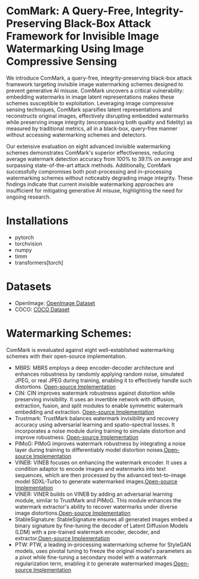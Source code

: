 # ComMark: A Query-Free, Integrity-Preserving Black-Box Attack Framework for Invisible Image Watermarking Using Image Compressive Sensing

We introduce ComMark, a query-free, integrity-preserving black-box attack framework targeting invisible image watermarking schemes designed to prevent generative AI misuse. ComMark uncovers a critical vulnerability: embedding watermarks in image latent representations makes these schemes susceptible to exploitation. Leveraging image compressive sensing techniques, ComMark sparsifies latent representations and reconstructs original images, effectively disrupting embedded watermarks while preserving image integrity
(encompassing both  quality and fidelity)
as measured by traditional metrics, all in a black-box, query-free manner without accessing watermarking schemes and detectors.

Our extensive evaluation on eight advanced invisible watermarking schemes demonstrates ComMark's superior effectiveness, reducing average watermark detection accuracy from 100% to 39.1% on average and surpassing state-of-the-art attack methods. Additionally, ComMark successfully compromises both post-processing and in-processing watermarking schemes without noticeably degrading image integrity. These findings indicate that current invisible watermarking approaches are insufficient for mitigating generative AI misuse, highlighting the need for ongoing research.

# Installations
- pytorch
- torchvision
- numpy
- timm
- transformers[torch]

# Datasets
- OpenImage: [OpenImage Dataset](https://docs.ultralytics.com/datasets/detect/open-images-v7/)
- COCO: [COCO Dataset](https://cocodataset.org/#home)

# Watermarking Schemes:
ComMark is evealuated against eight well-established watermarking schemes with their open-source implementation. 

- MBRS: MBRS employs a deep encoder-decoder architecture and enhances robustness by randomly applying random noise, simulated JPEG, or real JPEG during training, enabling it to effectively handle such distortions. [Open-source Implementation](https://github.com/jzyustc/MBRS)
- CIN: CIN improves watermark robustness against distortion while preserving invisibility. It uses an invertible network with diffusion, extraction, fusion, and split modules to enable symmetric watermark embedding and extraction. [Open-source Implementation](https://github.com/rmpku/CIN)
- Trustmark: TrustMark balances watermark invisibility and recovery accuracy using adversarial learning and spatio-spectral losses. It incorporates a noise module during training to simulate distortion and improve robustness. [Open-source Implementation](https://github.com/adobe/trustmark)
- PIMoG: PIMoG improves watermark robustness by integrating a noise layer during training to differentiably model distortion noises.[Open-source Implementation](https://github.com/FangHanNUS/PIMoG-An-Effective-Screen-shooting-Noise-Layer-Simulation-for-Deep-Learning-Based-Watermarking-Netw)
- VINEB: VINEB focuses on enhancing the watermark encoder. It uses a condition adaptor to encode images and watermarks into text sequences, which are then processed by the advanced text-to-image model SDXL-Turbo to generate watermarked images.[Open-source Implementation](https://github.com/Shilin-LU/VINE)
- VINER: VINER builds on VINEB by adding an adversarial learning module, similar to TrustMark and PIMoG. This module enhances the watermark extractor's ability to recover watermarks under diverse image distortions.[Open-source Implementation](https://github.com/Shilin-LU/VINE)
- StableSignature: StableSignature ensures all generated images embed a binary signature by fine-tuning the decoder of Latent Diffusion Models (LDM) with a pre-trained watermark encoder, decoder, and extractor.[Open-source Implementation](https://github.com/facebookresearch/stable_signature)
- PTW: PTW, a leading in-processing watermarking scheme for StyleGAN models, uses pivotal tuning to freeze the original model's parameters as a pivot while fine-tuning a secondary model with a watermark regularization term, enabling it to generate watermarked images.[Open-source Implementation](https://github.com/nilslukas/gan-watermark)
  
